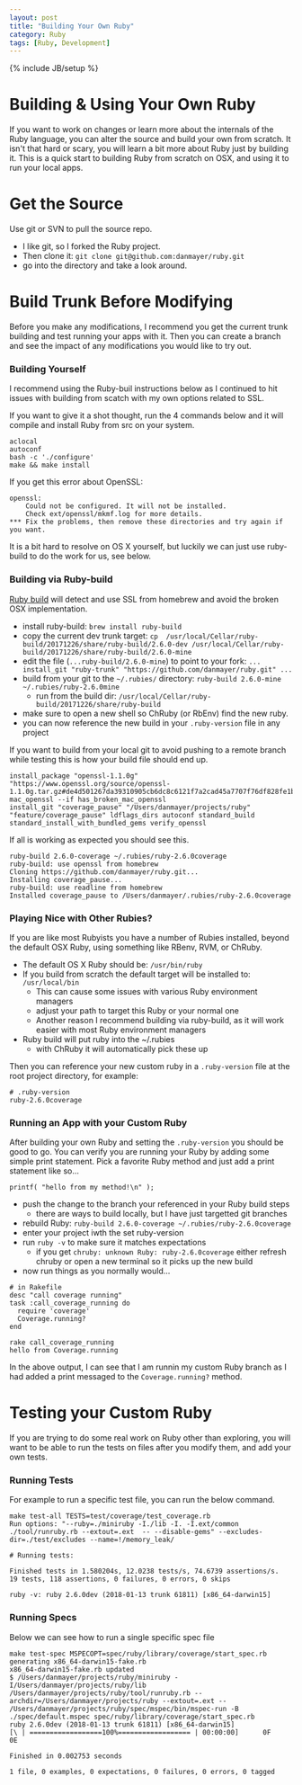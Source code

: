 ```yaml
---
layout: post
title: "Building Your Own Ruby"
category: Ruby
tags: [Ruby, Development]
---
```

{% include JB/setup %}

# Building & Using Your Own Ruby

If you want to work on changes or learn more about the internals of the  Ruby language, you can alter the source and build your own from scratch. It isn't that hard or scary, you will learn a bit more about Ruby just by building it. This is a quick start to building Ruby from scratch on OSX, and using it to run your local apps.

# Get the Source

Use git or SVN to pull the source repo.

* I like git, so I forked the Ruby project.
* Then clone it: `git clone git@github.com:danmayer/ruby.git`
* go into the directory and take a look around.

# Build Trunk Before Modifying

Before you make any modifications, I recommend you get the current trunk building and test running your apps with it. Then you can create a branch and see the impact of any modifications you would like to try out.

### Building Yourself

I recommend using the Ruby-buil instructions below as I continued to hit issues with building from scatch with my own options related to SSL.

If you want to give it a shot thought, run the 4 commands below and it will compile and install Ruby from src on your system.

```
aclocal
autoconf
bash -c './configure'
make && make install
```

If you get this error about OpenSSL:

```
openssl:
	Could not be configured. It will not be installed.
	Check ext/openssl/mkmf.log for more details.
*** Fix the problems, then remove these directories and try again if you want.
```

It is a bit hard to resolve on OS X yourself, but luckily we can just use ruby-build to do the work for us, see below.

### Building via Ruby-build

[Ruby build](https://github.com/rbenv/ruby-build) will detect and use SSL from homebrew and avoid the broken OSX implementation. 

* install ruby-build: `brew install ruby-build`
* copy the current dev trunk target: `cp  /usr/local/Cellar/ruby-build/20171226/share/ruby-build/2.6.0-dev /usr/local/Cellar/ruby-build/20171226/share/ruby-build/2.6.0-mine`
* edit the file (`...ruby-build/2.6.0-mine`) to point to your fork: `... install_git "ruby-trunk" "https://github.com/danmayer/ruby.git" ...`
* build from your git to the `~/.rubies/` directory: `ruby-build 2.6.0-mine ~/.rubies/ruby-2.6.0mine`
   * run from the build dir: `/usr/local/Cellar/ruby-build/20171226/share/ruby-build` 
* make sure to open a new shell so ChRuby (or RbEnv) find the new ruby.
* you can now reference the new build in your `.ruby-version` file in any project

If you want to build from your local git to avoid pushing to a remote branch while testing this is how your build file should end up.

```
install_package "openssl-1.1.0g" "https://www.openssl.org/source/openssl-1.1.0g.tar.gz#de4d501267da39310905cb6dc8c6121f7a2cad45a7707f76df828fe1b85073af"  mac_openssl --if has_broken_mac_openssl
install_git "coverage_pause" "/Users/danmayer/projects/ruby" "feature/coverage_pause" ldflags_dirs autoconf standard_build standard_install_with_bundled_gems verify_openssl
```

If all is working as expected you should see this.

```
ruby-build 2.6.0-coverage ~/.rubies/ruby-2.6.0coverage
ruby-build: use openssl from homebrew
Cloning https://github.com/danmayer/ruby.git...
Installing coverage_pause...
ruby-build: use readline from homebrew
Installed coverage_pause to /Users/danmayer/.rubies/ruby-2.6.0coverage
```

### Playing Nice with Other Rubies?

If you are like most Rubyists you have a number of Rubies installed, beyond the default OSX Ruby, using something like RBenv, RVM, or ChRuby.

* The default OS X Ruby should be: `/usr/bin/ruby`
* If you build from scratch the default target will be installed to: `/usr/local/bin` 
   * This can cause some issues with various Ruby environment managers
   * adjust your path to target this Ruby or your normal one
   * Another reason I recommend building via ruby-build, as it will work easier with most Ruby environment managers
* Ruby build will put ruby into the ~/.rubies
   * with ChRuby it will automatically pick these up
   
Then you can reference your new custom ruby in a `.ruby-version` file at the root project directory, for example:

```
# .ruby-version
ruby-2.6.0coverage
```   

### Running an App with your Custom Ruby

After building your own Ruby and setting the `.ruby-version` you should be good to go. You can verify you are running your Ruby by adding some simple print statement. Pick a favorite Ruby method and just add a print statement like so...

`printf( "hello from my method!\n" );`

* push the change to the branch your referenced in your Ruby build steps
   * there are ways to build locally, but I have just targetted git branches 
* rebuild Ruby: `ruby-build 2.6.0-coverage ~/.rubies/ruby-2.6.0coverage`
* enter your project iwth the set ruby-version
* run `ruby -v` to make sure it matches expectations
   * if you get `chruby: unknown Ruby: ruby-2.6.0coverage` either refresh chruby or open a new terminal so it picks up the new build
* now run things as you normally would...

```
# in Rakefile
desc "call coverage running"
task :call_coverage_running do
  require 'coverage'
  Coverage.running?
end
```

```
rake call_coverage_running
hello from Coverage.running
```

In the above output, I can see that I am runnin my custom Ruby branch as I had added a print messaged to the `Coverage.running?` method.

# Testing your Custom Ruby

If you are trying to do some real work on Ruby other than exploring, you will want to be able to run the tests on files after you modify them, and add your own tests.

### Running Tests

For example to run a specific test file, you can run the below command.

```
make test-all TESTS=test/coverage/test_coverage.rb
Run options: "--ruby=./miniruby -I./lib -I. -I.ext/common  ./tool/runruby.rb --extout=.ext  -- --disable-gems" --excludes-dir=./test/excludes --name=!/memory_leak/

# Running tests:

Finished tests in 1.580204s, 12.0238 tests/s, 74.6739 assertions/s.
19 tests, 118 assertions, 0 failures, 0 errors, 0 skips

ruby -v: ruby 2.6.0dev (2018-01-13 trunk 61811) [x86_64-darwin15]
```

### Running Specs

Below we can see how to run a single specific spec file

```
make test-spec MSPECOPT=spec/ruby/library/coverage/start_spec.rb
generating x86_64-darwin15-fake.rb
x86_64-darwin15-fake.rb updated
$ /Users/danmayer/projects/ruby/miniruby -I/Users/danmayer/projects/ruby/lib /Users/danmayer/projects/ruby/tool/runruby.rb --archdir=/Users/danmayer/projects/ruby --extout=.ext -- /Users/danmayer/projects/ruby/spec/mspec/bin/mspec-run -B ./spec/default.mspec spec/ruby/library/coverage/start_spec.rb
ruby 2.6.0dev (2018-01-13 trunk 61811) [x86_64-darwin15]
[\ | ==================100%================== | 00:00:00]      0F      0E

Finished in 0.002753 seconds

1 file, 0 examples, 0 expectations, 0 failures, 0 errors, 0 tagged
```